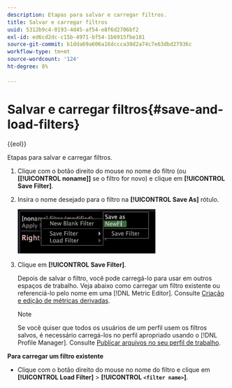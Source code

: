 ```yaml
---
description: Etapas para salvar e carregar filtros.
title: Salvar e carregar filtros
uuid: 5312b9c4-0193-4d45-af54-e8f6d2706bf2
exl-id: ed6cd2dc-c15b-4971-bf54-1b6915fbe181
source-git-commit: b1dda69a606a16dccca30d2a74c7e63dbd27936c
workflow-type: tm+mt
source-wordcount: '124'
ht-degree: 8%

---
```


# Salvar e carregar filtros{#save-and-load-filters}

{{eol}}

Etapas para salvar e carregar filtros.

1. Clique com o botão direito do mouse no nome do filtro (ou **\[[!UICONTROL noname]\]** se o filtro for novo) e clique em **[!UICONTROL Save Filter]**.
1. Insira o nome desejado para o filtro na **[!UICONTROL Save As]** rótulo.

   ![Informações da etapa](assets/vis_FilterEditor_SaveFilter.png)

1. Clique em **[!UICONTROL Save Filter]**.

   Depois de salvar o filtro, você pode carregá-lo para usar em outros espaços de trabalho. Veja abaixo como carregar um filtro existente ou referenciá-lo pelo nome em uma [!DNL Metric Editor]. Consulte [Criação e edição de métricas derivadas](../../../../home/c-get-started/c-admin-intrf/c-prof-mgr/c-drvd-mtrcs.md#concept-e41723b342a849309874b26232224a40).

   >[!NOTE]
   >
   >Se você quiser que todos os usuários de um perfil usem os filtros salvos, é necessário carregá-los no perfil apropriado usando o [!DNL Profile Manager]. Consulte [Publicar arquivos no seu perfil de trabalho](../../../../home/c-get-started/c-admin-intrf/c-prof-mgr/t-pub-files-wkg-prof.md#task-a0106e010c834d16bd60eef4721b6af9).

**Para carregar um filtro existente**

* Clique com o botão direito do mouse no nome do filtro e clique em **[!UICONTROL Load Filter]** > **[!UICONTROL `<filter name>`]**.
